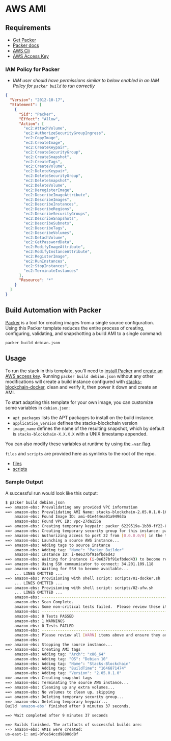 # AWS AMI

## Requirements

- [Get Packer](https://www.packer.io/downloads.html)
- [Packer docs](https://www.packer.io/docs/index.html)
- [AWS Cli](https://docs.aws.amazon.com/cli/latest/userguide/cli-chap-install.html)
- [AWS Access Key](https://aws.amazon.com/premiumsupport/knowledge-center/create-access-key/)

### IAM Policy for Packer

- _IAM user should have permissions similar to below enabled in an IAM Policy for `packer build` to run correctly_

```json
{
  "Version": "2012-10-17",
  "Statement": [
    {
      "Sid": "Packer",
      "Effect": "Allow",
      "Action": [
        "ec2:AttachVolume",
        "ec2:AuthorizeSecurityGroupIngress",
        "ec2:CopyImage",
        "ec2:CreateImage",
        "ec2:CreateKeypair",
        "ec2:CreateSecurityGroup",
        "ec2:CreateSnapshot",
        "ec2:CreateTags",
        "ec2:CreateVolume",
        "ec2:DeleteKeypair",
        "ec2:DeleteSecurityGroup",
        "ec2:DeleteSnapshot",
        "ec2:DeleteVolume",
        "ec2:DeregisterImage",
        "ec2:DescribeImageAttribute",
        "ec2:DescribeImages",
        "ec2:DescribeInstances",
        "ec2:DescribeRegions",
        "ec2:DescribeSecurityGroups",
        "ec2:DescribeSnapshots",
        "ec2:DescribeSubnets",
        "ec2:DescribeTags",
        "ec2:DescribeVolumes",
        "ec2:DetachVolume",
        "ec2:GetPasswordData",
        "ec2:ModifyImageAttribute",
        "ec2:ModifyInstanceAttribute",
        "ec2:RegisterImage",
        "ec2:RunInstances",
        "ec2:StopInstances",
        "ec2:TerminateInstances"
      ],
      "Resource": "*"
    }
  ]
}
```

## Build Automation with Packer

[Packer](https://www.packer.io/intro) is a tool for creating images from a single source configuration. Using this Packer template reduces the entire process of creating, configuring, validating, and snapshotting a build AMI to a single command:

```
packer build debian.json
```

## Usage

To run the stack in this template, you'll need to [install Packer](https://www.packer.io/intro/getting-started/install.html) and [create an AWS access key](https://aws.amazon.com/premiumsupport/knowledge-center/create-access-key/). Running `packer build debian.json` without any other modifications will create a build instance configured with [stacks-blockchain-docker](https://github.com/stacks-network/stacks-blockchain-docker), clean and verify it, then power it down and create an AMI.

To start adapting this template for your own image, you can customize some variables in `debian.json`:

- `apt_packages` lists the APT packages to install on the build instance.
- `application_version` defines the stacks-blockchain version
- `image_name` defines the name of the resulting snapshot, which by default is `stacks-blockchain-X.X.X.X` with a UNIX timestamp appended.

You can also modify these variables at runtime by using [the `-var` flag](https://www.packer.io/docs/templates/user-variables.html#setting-variables).

`files` and `scripts` are provided here as symlinks to the root of the repo.

- [files](../../files)
- [scripts](../../scripts)

### Sample Output

A successful run would look like this output:

```bash
$ packer build debian.json
==> amazon-ebs: Prevalidating any provided VPC information
==> amazon-ebs: Prevalidating AMI Name: stacks-blockchain-2.05.0.1.0-1646875033
    amazon-ebs: Found Image ID: ami-01e444ea01a94963a
    amazon-ebs: Found VPC ID: vpc-27da155a
==> amazon-ebs: Creating temporary keypair: packer_6229519a-1b39-ff22-8b63-f181cada048f
==> amazon-ebs: Creating temporary security group for this instance: packer_6229519e-a255-6caa-f4f6-47c3a0a4c27a
==> amazon-ebs: Authorizing access to port 22 from [0.0.0.0/0] in the temporary security groups...
==> amazon-ebs: Launching a source AWS instance...
==> amazon-ebs: Adding tags to source instance
    amazon-ebs: Adding tag: "Name": "Packer Builder"
    amazon-ebs: Instance ID: i-0e637bf91efbded43
==> amazon-ebs: Waiting for instance (i-0e637bf91efbded43) to become ready...
==> amazon-ebs: Using SSH communicator to connect: 34.201.109.118
==> amazon-ebs: Waiting for SSH to become available...
    ... LINES OMITTED ...
==> amazon-ebs: Provisioning with shell script: scripts/01-docker.sh
    ... LINES OMITTED ...
==> amazon-ebs: Provisioning with shell script: scripts/02-ufw.sh
    ... LINES OMITTED ...
    amazon-ebs: ---------------------------------------------------------------------------------------------------
    amazon-ebs: Scan Complete.
    amazon-ebs: Some non-critical tests failed.  Please review these items.
    amazon-ebs: ---------------------------------------------------------------------------------------------------
    amazon-ebs: 8 Tests PASSED
    amazon-ebs: 1 WARNINGS
    amazon-ebs: 0 Tests FAILED
    amazon-ebs: ---------------------------------------------------------------------------------------------------
    amazon-ebs: Please review all [WARN] items above and ensure they are intended or resolved.  If you do not have a specific requirement, we recommend resolving these items before image submission
    amazon-ebs:
==> amazon-ebs: Stopping the source instance...
==> amazon-ebs: Creating AMI tags
    amazon-ebs: Adding tag: "Arch": "x86_64"
    amazon-ebs: Adding tag: "OS": "Debian 10"
    amazon-ebs: Adding tag: "Name": "Stacks-Blockchain"
    amazon-ebs: Adding tag: "BuildTime": "1646871474"
    amazon-ebs: Adding tag: "Version": "2.05.0.1.0"
==> amazon-ebs: Creating snapshot tags
==> amazon-ebs: Terminating the source AWS instance...
==> amazon-ebs: Cleaning up any extra volumes...
==> amazon-ebs: No volumes to clean up, skipping
==> amazon-ebs: Deleting temporary security group...
==> amazon-ebs: Deleting temporary keypair...
Build 'amazon-ebs' finished after 9 minutes 37 seconds.

==> Wait completed after 9 minutes 37 seconds

==> Builds finished. The artifacts of successful builds are:
--> amazon-ebs: AMIs were created:
us-east-1: ami-0fce64ccd98800d8f
```
